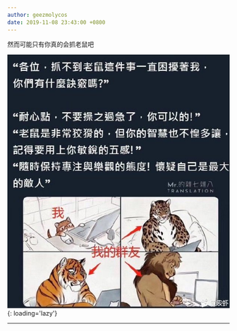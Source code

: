 ```yaml
---
author: geezmolycos
date: 2019-11-08 23:43:00 +0800
---
```


然而可能只有你真的会抓老鼠吧

![](/assets/images/qq-zone/2019-11-08-mouse.jpg){: loading='lazy'}

---
